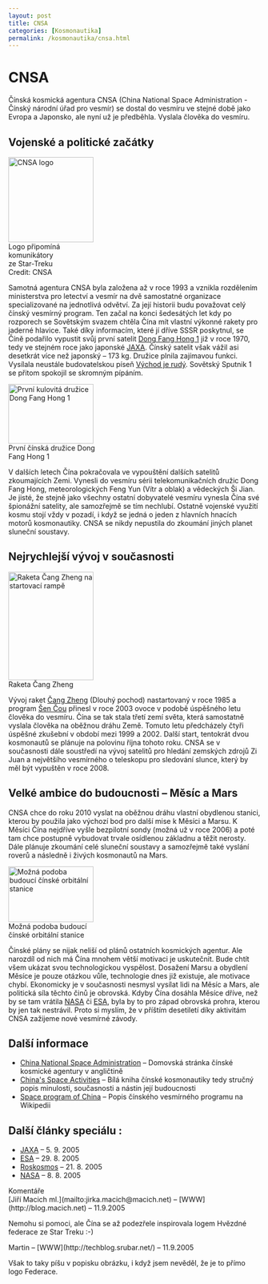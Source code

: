 ```yaml
---
layout: post
title: CNSA
categories: [Kosmonautika]
permalink: /kosmonautika/cnsa.html
---
```

# CNSA

Čínská kosmická agentura CNSA (China National Space Administration - Čínský národní úřad pro vesmír) se dostal do vesmíru ve stejné době jako Evropa a Japonsko, ale nyní už je předběhla. Vyslala člověka do vesmíru.

## Vojenské a politické začátky

<div class="obry" style="width:187px"><div class="leftbox"><img alt="CNSA logo" height="170" src="http://www.techblog.cz/images/cnsa-logo.gif" width="170"/></div>Logo připomíná komunikátory <br/>ze Star-Treku<br/>Credit: CNSA</div> 

Samotná agentura CNSA byla založena až v roce 1993 a vznikla rozdělením ministerstva pro letectví a vesmír na dvě samostatné organizace specializované na jednotlivá odvětví. Za její historii budu považovat celý čínský vesmírný program. Ten začal na konci šedesátých let kdy po rozporech se Sovětským svazem chtěla Čína mít vlastní výkonné rakety pro jaderné hlavice. Také díky informacím, které jí dříve SSSR poskytnul, se Číně podařilo vypustit svůj první satelit [Dong Fang Hong 1](http://en.wikipedia.org/wiki/Dong_Fang_Hong_I) již v roce 1970, tedy ve stejném roce jako japonské [JAXA](http://www.techblog.cz/kosmonautika/jaxa.html). Čínský satelit však vážil asi desetkrát více než japonský – 173 kg. Družice plnila zajímavou funkci. Vysílala neustále budovatelskou píseň [Východ je rudý](http://www.morningsun.org/east/00.html). Sovětský Sputnik 1 se přitom spokojil se skromným pípáním.

<div class="obryleft" style="width:187px"><div class="leftbox"><img alt="První kulovitá družice Dong Fang Hong 1" height="119" src="http://www.techblog.cz/images/dong-fang-hong-1.jpg" width="170"/></div>První čínská družice Dong Fang Hong 1</div> 

V dalších letech Čína pokračovala ve vypouštění dalších satelitů zkoumajících Zemi. Vynesli do vesmíru sérii telekomunikačních družic Dong Fang Hong, meteorologických Feng Yun (Vítr a oblak) a vědeckých Ši Jian. Je jisté, že stejně jako všechny ostatní dobyvatelé vesmíru vynesla Čína své špionážní satelity, ale samozřejmě se tím nechlubí. Ostatně vojenské využití kosmu stojí vždy v pozadí, i když se jedná o jeden z hlavních hnacích motorů kosmonautiky. CNSA se nikdy nepustila do zkoumání jiných planet sluneční soustavy.

## Nejrychlejší vývoj v současnosti

<div class="obry" style="width:187px"><div class="leftbox"><img alt="Raketa Čang Zheng na startovací rampě" height="216" src="http://www.techblog.cz/images/raketa-chang-zheng-startovaci-rampa.jpg" width="170"/></div>Raketa Čang Zheng</div> 

Vývoj raket [Čang Zheng](http://mek.kosmo.cz/nosice/ostatni/cz/index.htm) (Dlouhý pochod) nastartovaný v roce 1985 a program [Šen Čou](http://mek.kosmo.cz/pil_lety/cina/sz/index.htm) přinesl v roce 2003 ovoce v podobě úspěšného letu člověka do vesmíru. Čína se tak stala třetí zemí světa, která samostatně vyslala člověka na oběžnou dráhu Země. Tomuto letu předcházely čtyři úspěšné zkušební v období mezi 1999 a 2002. Další start, tentokrát dvou kosmonautů se plánuje na polovinu října tohoto roku. CNSA se v současnosti dále soustředí na vývoj satelitů pro hledání zemských zdrojů Zi Juan a největšího vesmírného o teleskopu pro sledování slunce, který by měl být vypuštěn v roce 2008.

## Velké ambice do budoucnosti – Měsíc a Mars

CNSA chce do roku 2010 vyslat na oběžnou dráhu vlastní obydlenou stanici, kterou by použila jako výchozí bod pro další mise k Měsíci a Marsu. K Měsíci Čína nejdříve vyšle bezpilotní sondy (možná už v roce 2006) a poté tam chce postupně vybudovat trvale osídlenou základnu a těžit nerosty. Dále plánuje zkoumání celé sluneční soustavy a samozřejmě také vyslání roverů a následně i živých kosmonautů na Mars.

<div class="obry" style="width:187px"><div class="leftbox"><img alt="Možná podoba budoucí čínské orbitální stanice" height="111" src="http://www.techblog.cz/images/cnsa-vesmirna-stanice-model.jpg" width="170"/></div>Možná podoba budoucí čínské orbitální stanice</div> 

Čínské plány se nijak neliší od plánů ostatních kosmických agentur. Ale narozdíl od nich má Čína mnohem větší motivaci je uskutečnit. Bude chtít všem ukázat svou technologickou vyspělost. Dosažení Marsu a obydlení Měsíce je pouze otázkou vůle, technologie dnes již existuje, ale motivace chybí. Ekonomicky je v současnosti nesmysl vysílat lidi na Měsíc a Mars, ale politická síla těchto činů je obrovská. Kdyby Čína dosáhla Měsíce dříve, než by se tam vrátila [NASA](http://www.techblog.cz/kosmonautika/nasa.html) či [ESA](http://www.techblog.cz/kosmonautika/esa.html), byla by to pro západ obrovská prohra, kterou by jen tak nestrávil. Proto si myslím, že v příštím desetiletí díky aktivitám CNSA zažijeme nové vesmírné závody.

## Další informace

  * [China National Space Administration](http://www.cnsa.gov.cn/english/index.asp) – Domovská stránka čínské kosmické agentury v angličtině
  * [China's Space Activities](http://www.cnsa.gov.cn/english/spacye_policy/more.asp) – Bílá kniha čínské kosmonautiky tedy stručný popis minulosti, současnosti a nástin její budoucnosti
  * [Space program of China](http://en.wikipedia.org/wiki/Space_program_of_China) – Popis čínského vesmírného programu na Wikipedii



## Další články speciálu :

  * [JAXA](http://www.techblog.cz/kosmonautika/jaxa.html) – 5. 9. 2005
  * [ESA](http://www.techblog.cz/kosmonautika/esa.html) – 29. 8. 2005
  * [Roskosmos](http://www.techblog.cz/kosmonautika/roskosmos.html) – 21. 8. 2005
  * [NASA](http://www.techblog.cz/kosmonautika/nasa.html) – 8. 8. 2005




<section id='comments-section'>
<div class='commentsheader'>Komentáře</div>        
<div class='comment-item-header' markdown=1>
[Jiří Macich ml.](mailto:jirka.macich@macich.net) &ndash; [WWW](http://blog.macich.net) &ndash; 11.9.2005
</div>

Nemohu si pomoci, ale Čína se až podezřele inspirovala logem Hvězdné federace ze Star Treku :-)

<div class='comment-item-header' markdown=1>
Martin &ndash; [WWW](http://techblog.srubar.net/) &ndash; 11.9.2005
</div>

Však to taky píšu v popisku obrázku, i když jsem nevěděl, že je to přímo logo Federace.

</section>